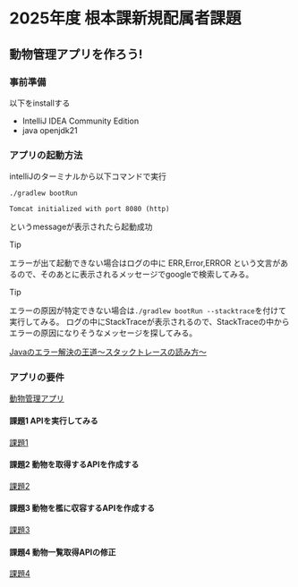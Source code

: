 # 2025年度 根本課新規配属者課題

## 動物管理アプリを作ろう!

### 事前準備

以下をinstallする

- IntelliJ IDEA Community Edition
- java openjdk21

### アプリの起動方法

intelliJのターミナルから以下コマンドで実行

```
./gradlew bootRun
```

```
Tomcat initialized with port 8080 (http)
```

というmessageが表示されたら起動成功

> [!TIP]
> エラーが出て起動できない場合はログの中に
> ERR,Error,ERROR
> という文言があるので、そのあとに表示されるメッセージでgoogleで検索してみる。

> [!TIP]
> エラーの原因が特定できない場合は```./gradlew bootRun --stacktrace```を付けて実行してみる。
> ログの中にStackTraceが表示されるので、StackTraceの中からエラーの原因になりそうなメッセージを探してみる。

[Javaのエラー解決の王道～スタックトレースの読み方～](https://ittoybox.com/archives/588)

### アプリの要件

[動物管理アプリ](https://github.com/CSG2-4/training-animal-application/blob/feature/documents/documents/assignment1.md)

#### 課題1 APIを実行してみる

[課題1](https://github.com/CSG2-4/training-animal-application/blob/feature/documents/documents/assignment2.md)

#### 課題2 動物を取得するAPIを作成する

[課題2](https://github.com/CSG2-4/training-animal-application/blob/feature/documents/documents/assignment3.md)

#### 課題3 動物を檻に収容するAPIを作成する

[課題3](https://github.com/CSG2-4/training-animal-application/blob/feature/documents/documents/assignment4.md)

#### 課題4 動物一覧取得APIの修正

[課題4](https://github.com/CSG2-4/training-animal-application/blob/feature/documents/documents/assignment5.md)